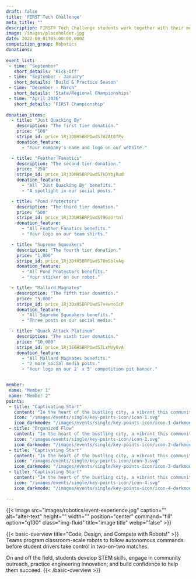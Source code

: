```yaml
---
draft: false
title: 'FIRST Tech Challenge'
meta_title: ""
description: FIRST® Tech Challenge students work together with their mentors to design and build robots to compete in an exciting challenge.
image: /images/placeholder.jpg
date: 2022-06-01T05:00:00.000Z
competition_group: Robotics
donations:
  
event_list:
 - time: "September"
   short_details: 'Kick-Off'
 - time: "September - January"
   short_details: 'Build & Practice Season'
 - time: "December - March"
   short_details: 'State/Regional Championships'
 - time: "April 2026"
   short_details: 'FIRST Championship'
  
donation_items: 
  - title: "Just Quacking By"
    description: "The first tier donation."
    price: "100"
    stripe_id: price_1Rj3DBH5BRP1wdS7d2At8fPv
    donation_feature:
      - "Your company's name and logo on our website."

  - title: "Feather Fanatics"
    description: "The second tier donation."
    price: "250"
    stripe_id: price_1Rj3DMH5BRP1wdS7kDYbjRud
    donation_feature:
      - "All 'Just Quacking By' benefits."
      - "A spotlight in our social posts."

  - title: "Pond Protectors"
    description: "The third tier donation."
    price: "500"
    stripe_id: price_1Rj3DUH5BRP1wdS79GaUrtnl
    donation_feature:
      - "All Feather Fanatics benefits."
      - "Your logo on our team shirts."

  - title: "Supreme Squeakers"
    description: "The fourth tier donation."
    price: "1,000"
    stripe_id: price_1Rj3DfH5BRP1wdS70mSblvAq
    donation_feature:
      - "All Pond Protectors benefits."
      - "Your sticker on our robot."

  - title: "Mallard Magnates"
    description: "The fifth tier donation."
    price: "5,000"
    stripe_id: price_1Rj3DxH5BRP1wdS7v4wnoIcP
    donation_feature:
      - "All Supreme Squeakers benefits."
      - "Three posts on our social media."

  - title: "Quack Attack Platinum"
    description: "The sixth tier donation."
    price: "10,000"
    stripe_id: price_1Rj3E6H5BRP1wdS7LxMVy6vA
    donation_feature:
      - "All Mallard Magnates benefits."
      - "2 more social media posts."
      - "Your logo on our 2' x 3' competition pit banner."


member: 
 name: "Member 1"
 name: "Member 2"
points:
 - title: "Captivating Start"
   content: "In the heart of the bustling city, a vibrant this community thrives, filled with creativity."
   icon: "/images/events/single/key-points-icon/icon-1.svg"
   icon_darkmode: "/images/events/single/key-points-icon/icon-1-darkmode.svg"
 - title: "Organized Flow"
   content: "In the heart of the bustling city, a vibrant this community thrives, filled with creativity."
   icon: "/images/events/single/key-points-icon/icon-2.svg"
   icon_darkmode: "/images/events/single/key-points-icon/icon-2-darkmode.svg"
 - title: "Captivating Start"
   content: "In the heart of the bustling city, a vibrant this community thrives, filled with creativity."
   icon: "/images/events/single/key-points-icon/icon-3.svg"
   icon_darkmode: "/images/events/single/key-points-icon/icon-3-darkmode.svg"
 - title: "Captivating Start"
   content: "In the heart of the bustling city, a vibrant this community thrives, filled with creativity."
   icon: "/images/events/single/key-points-icon/icon-4.svg"
   icon_darkmode: "/images/events/single/key-points-icon/icon-4-darkmode.svg"

---
```


{{< image src="images/robotics/event-experience.jpg" caption="" alt="alter-text" height="" width="" position="center" command="fill" option="q100" class="img-fluid" title="image title"  webp="false" >}}


{{< basic-overview title="Code, Design, and Compete with Robots!" >}}
Teams program classroom-scale robots to follow autonomous commands before student drivers take control in two-on-two matches. 

On and off the field, students develop STEM skills, engage in community outreach, practice engineering innovation, and build confidence to help them succeed.
{{< /basic-overview >}}
